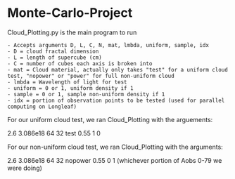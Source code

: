 # Monte-Carlo-Project
Cloud_Plotting.py is the main program to run

    - Accepts arguments D, L, C, N, mat, lmbda, uniform, sample, idx
    - D = cloud fractal dimension
    - L = length of supercube (cm)
    - C = number of cubes each axis is broken into
    - mat = Cloud material, actually only takes "test" for a uniform cloud test, "nopower" or "power" for full non-uniform cloud
    - lmbda = Wavelength of light for test
    - uniform = 0 or 1, uniform density if 1
    - sample = 0 or 1, sample non-uniform density if 1
    - idx = portion of observation points to be tested (used for parallel computing on Longleaf)

For our uniform cloud test, we ran Cloud_Plotting with the arguements: 

2.6 3.086e18 64 32 test 0.55 1 0

For our non-uniform cloud test, we ran Cloud_Plotting with the arguments: 

2.6 3.086e18 64 32 nopower 0.55 0 1 (whichever portion of Aobs 0-79 we were doing)
